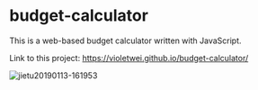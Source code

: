 # budget-calculator
This is a web-based budget calculator written with JavaScript.

Link to this project: https://violetwei.github.io/budget-calculator/

![jietu20190113-161953](https://user-images.githubusercontent.com/31902939/51090769-27da8b80-174f-11e9-8e4c-4b25f3a18e35.jpg)
